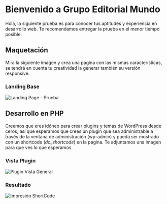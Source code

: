 # Bienvenido a Grupo Editorial Mundo

Hola, la siguiente prueba es para conocer tus aptitudes y experiencia en desarrollo web. Te recomendamos entregar la prueba en el menor tiempo posible:

## Maquetación

Mira la siguiente imagen y crea una página con las mismas características, se tendrá en cuenta tu creatividad la generar también su versión responsive. 

### Landing Base

![Landing Page - Prueba](https://editorialmundo.com/wp-content/uploads/2020/06/landing.jpg)

## Desarrollo en PHP

Creemos que eres idóneo para crear plugins y temas de WordPress desde ceros, así que esperamos que crees un plugin que sea administrable a través de la ventana de administración (wp-admin) y pueda ser mostrado con un shortcode (*do_shortcode*) en la página. Te adjuntamos una imagen para que ves lo que esperamos

### Vista Plugin

![Plugin Vista General](https://editorialmundo.com/wp-content/uploads/2020/06/plugin.jpg)

### Resultado

![Impresión ShortCode](https://editorialmundo.com/wp-content/uploads/2020/06/resultado.jpg)
